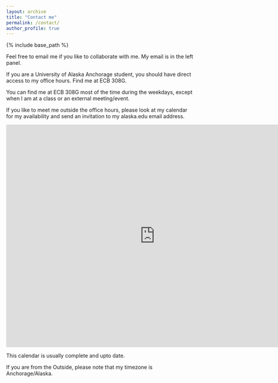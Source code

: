 ```yaml
---
layout: archive
title: "Contact me"
permalink: /contact/
author_profile: true
---
```


{% include base_path %}

Feel free to email me if you like to collaborate with me. My email is in the left panel.

If you are a University of Alaska Anchorage student, you should have direct access to my office hours. Find me at ECB 308G.

You can find me at ECB 308G most of the time during the weekdays, except when I am at a class or an external meeting/event.

If you like to meet me outside the office hours, please look at my calendar for my availability and send an invitation to my alaska.edu email address.

<iframe src="https://calendar.google.com/calendar/embed?src=pkathiravelu%40alaska.edu&ctz=America%2FAnchorage" style="border: 0" width="800" height="600" frameborder="0" scrolling="no"></iframe>

This calendar is usually complete and upto date.

If you are from the Outside, please note that my timezone is Anchorage/Alaska.